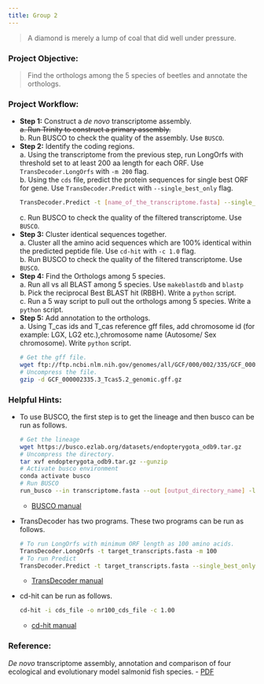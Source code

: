 ```yaml
---
title: Group 2
---
```


> A diamond is merely a lump of coal that did well under pressure.

### Project Objective:

> Find the orthologs among the 5 species of beetles and annotate the orthologs.

### Project Workflow:
- __Step 1:__ Construct a _de novo_ transcriptome assembly.  
	~~a. Run Trinity to construct a primary assembly.~~  
	b. Run BUSCO to check the quality of the assembly. Use `BUSCO`.  
- __Step 2:__ Identify the coding regions.  
	a. Using the transcriptome from the previous step, run LongOrfs with threshold set to at least 200 aa length for each ORF. Use `TransDecoder.LongOrfs` with `-m 200` flag.  
	b. Using the `cds` file, predict the protein sequences for single best ORF for gene. Use `TransDecoder.Predict` with `--single_best_only` flag.  
	```bash
	TransDecoder.Predict -t [name_of_the_transcriptome.fasta] --single_best_only -O [output_directory_from_TransDecoder.LongOrfs]
	```
	c. Run BUSCO to check the quality of the filtered transcriptome. Use `BUSCO`.
- __Step 3:__ Cluster identical sequences together.  
	a. Cluster all the amino acid sequences which are 100% identical within the predicted peptide file. Use `cd-hit` with `-c 1.0` flag.  
	b. Run BUSCO to check the quality of the filtered transcriptome. Use `BUSCO`.
-  __Step 4:__ Find the Orthologs among 5 species.  
	a. Run all vs all BLAST among 5 species. Use `makeblastdb` and `blastp`  
	b. Pick the reciprocal Best BLAST hit (RBBH). Write a `python` script.  
	c. Run a 5 way script to pull out the orthologs among 5 species. Write a `python` script.  
- __Step 5:__ Add annotation to the orthologs.  
	a. Using T_cas ids and T_cas reference gff files, add chromosome id (for example: LGX, LG2 etc.),chromosome name (Autosome/ Sex chromosome). Write `python` script.  
	```bash
	# Get the gff file.
	wget ftp://ftp.ncbi.nlm.nih.gov/genomes/all/GCF/000/002/335/GCF_000002335.3_Tcas5.2/GCF_000002335.3_Tcas5.2_genomic.gff.gz
	# Uncompress the file.
	gzip -d GCF_000002335.3_Tcas5.2_genomic.gff.gz
	```

### Helpful Hints:

- To use BUSCO, the first step is to get the lineage and then busco can be run as follows.

	```bash
	# Get the lineage
	wget https://busco.ezlab.org/datasets/endopterygota_odb9.tar.gz
	# Uncompress the directory.
	tar xvf endopterygota_odb9.tar.gz --gunzip
	# Activate busco environment
	conda activate busco
	# Run BUSCO
	run_busco --in transcriptome.fasta --out [output_directory_name] -l [path_to_]endopterygota_odb9 -m tran -c 48
	```
	- [BUSCO manual](http://gitlab.com/ezlab/busco/raw/master/BUSCO_v3_userguide.pdf)

- TransDecoder has two programs. These two programs can be run as follows.
	```bash
	# To run LongOrfs with minimum ORF length as 100 amino acids.
	TransDecoder.LongOrfs -t target_transcripts.fasta -m 100
	# To run Predict
	TransDecoder.Predict -t target_transcripts.fasta --single_best_only -O [output_directory_from_TransDecoder.LongOrfs]
	```
	- [TransDecoder manual](https://github.com/TransDecoder/TransDecoder/wiki)

- cd-hit can be run as follows.
	```bash
	cd-hit -i cds_file -o nr100_cds_file -c 1.00
	```
	- [cd-hit manual](https://github.com/weizhongli/cdhit/wiki/3.-User's-Guide#CDHIT)

### Reference:
_De novo_ transcriptome assembly, annotation and comparison of four ecological and evolutionary model salmonid fish species. - [PDF](../data/Carruthers_et_al_2018.pdf)

